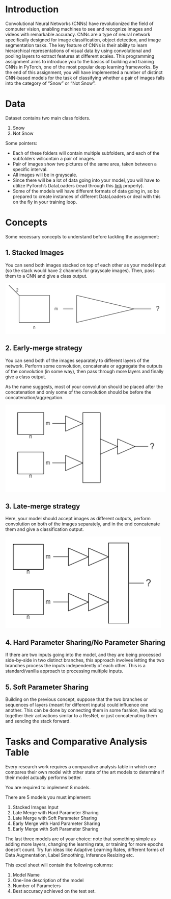 # Introduction

Convolutional Neural Networks (CNNs) have revolutionized the field of computer vision,
enabling machines to see and recognize images and videos with remarkable accuracy. CNNs are
a type of neural network specifically designed for image classification, object detection, and
image segmentation tasks. The key feature of CNNs is their ability to learn hierarchical
representations of visual data by using convolutional and pooling layers to extract features at
different scales. This programming assignment aims to introduce you to the basics of building
and training CNNs in PyTorch, one of the most popular deep learning frameworks. By the end of
this assignment, you will have implemented a number of distinct CNN-based models for the task
of classifying whether a pair of images falls into the category of “Snow” or “Not Snow”.

# Data

Dataset contains two main class folders.
1. Snow
2. Not Snow

Some pointers:

- Each of these folders will contain multiple subfolders, and each of the subfolders willcontain a pair of images.
- Pair of images show two pictures of the same area, taken between a specific interval.
- All images will be in grayscale.
- Since there will be a lot of data going into your model, you will have to utilize PyTorch’s DataLoaders (read through this [link](https://pytorch.org/tutorials/beginner/basics/data_tutorial.html) properly).
- Some of the models will have different formats of data going in, so be prepared to create
instances of different DataLoaders or deal with this on the fly in your training loop.


# Concepts

Some necessary concepts to understand before tackling the assignment:

## 1. Stacked Images

You can send both images stacked on top of each other as your model input (so the stack would
have 2 channels for grayscale images). Then, pass them to a CNN and give a class output.

![FIG-1](./assets/image1.png)

## 2. Early-merge strategy

You can send both of the images separately to different layers of the network. Perform some
convolution, concatenate or aggregate the outputs of the convolution (in some way), then pass
through more layers and finally give a class output.

As the name suggests, most of your convolution should be placed after the concatenation and
only some of the convolution should be before the concatenation/aggregation.

![FIG-2](./assets/image2.png)


## 3. Late-merge strategy

Here, your model should accept images as different outputs, perform convolution on both of the images separately, and in the end concatenate them and give a classification output.

![FIG-3](./assets/image3.png)

## 4. Hard Parameter Sharing/No Parameter Sharing

If there are two inputs going into the model, and they are being processed side-by-side in two distinct branches, this approach involves letting the two branches process the inputs independently of each other. This is a standard/vanilla approach to processing multiple inputs.

## 5. Soft Parameter Sharing

Building on the previous concept, suppose that the two branches or sequences of layers (meant for different inputs) could influence one another. This can be done by connecting them in some fashion, like adding together their activations similar to a ResNet, or just concatenating them
and sending the stack forward.

# Tasks and Comparative Analysis Table

Every research work requires a comparative analysis table in which one compares their own model with other state of the art models to determine if their model actually performs better.

You are required to implement 8 models.

There are 5 models you must implement:
1. Stacked Images Input
2. Late Merge with Hard Parameter Sharing
3. Late Merge with Soft Parameter Sharing
4. Early Merge with Hard Parameter Sharing
5. Early Merge with Soft Parameter Sharing

The last three models are of your choice: note that something simple as adding more layers,
changing the learning rate, or training for more epochs doesn’t count. Try fun ideas like
Adaptive Learning Rates, different forms of Data Augmentation, Label Smoothing, Inference
Resizing etc.

This excel sheet will contain the following columns:
1. Model Name
2. One-line description of the model
3. Number of Parameters
4. Best accuracy achieved on the test set.

